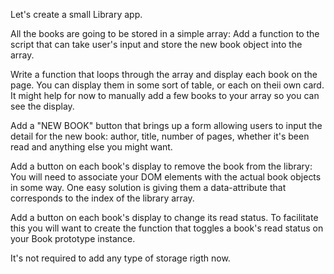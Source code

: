 Let's create a small Library app.

All the books are going to be stored in a simple array:
    Add a function to the script that can take user's input and store the new book object into the array.

Write a function that loops through the array and display each book on the page. You can display them in some sort of table, or each on theii own card. It might  help for now to manually add a few books to your array so you can see the display.

Add a "NEW BOOK" button that brings up a form allowing users to input the detail for the new book: author, title, number of pages, whether it's been read and anything else you might want.

Add a button on each book's display to remove the book from the library:
    You will need to associate your DOM elements with the actual book objects in some way. One easy solution is giving them a data-attribute that corresponds to the index of the library array.

Add a button on each book's display to change its read status.
    To facilitate this you will want to create the function that toggles a book's read status on your Book prototype instance.

It's not required to add any type of storage rigth now. 